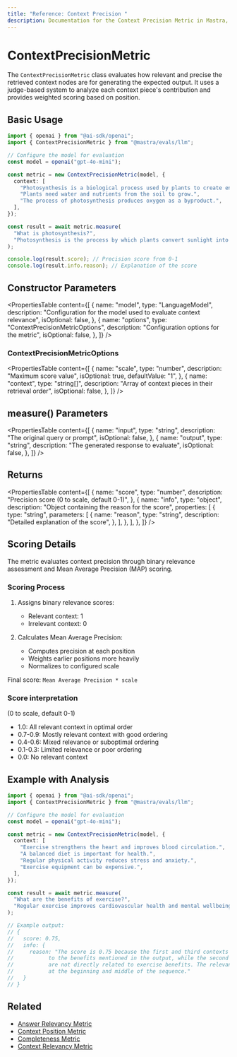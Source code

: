```yaml
---
title: "Reference: Context Precision "
description: Documentation for the Context Precision Metric in Mastra, which evaluates the relevance and precision of retrieved context nodes for generating expected outputs.
---
```



# ContextPrecisionMetric

<ScorerCallout />

The `ContextPrecisionMetric` class evaluates how relevant and precise the retrieved context nodes are for generating the expected output. It uses a judge-based system to analyze each context piece's contribution and provides weighted scoring based on position.

## Basic Usage

```typescript
import { openai } from "@ai-sdk/openai";
import { ContextPrecisionMetric } from "@mastra/evals/llm";

// Configure the model for evaluation
const model = openai("gpt-4o-mini");

const metric = new ContextPrecisionMetric(model, {
  context: [
    "Photosynthesis is a biological process used by plants to create energy from sunlight.",
    "Plants need water and nutrients from the soil to grow.",
    "The process of photosynthesis produces oxygen as a byproduct.",
  ],
});

const result = await metric.measure(
  "What is photosynthesis?",
  "Photosynthesis is the process by which plants convert sunlight into energy.",
);

console.log(result.score); // Precision score from 0-1
console.log(result.info.reason); // Explanation of the score
```

## Constructor Parameters

<PropertiesTable
  content={[
    {
      name: "model",
      type: "LanguageModel",
      description:
        "Configuration for the model used to evaluate context relevance",
      isOptional: false,
    },
    {
      name: "options",
      type: "ContextPrecisionMetricOptions",
      description: "Configuration options for the metric",
      isOptional: false,
    },
  ]}
/>

### ContextPrecisionMetricOptions

<PropertiesTable
  content={[
    {
      name: "scale",
      type: "number",
      description: "Maximum score value",
      isOptional: true,
      defaultValue: "1",
    },
    {
      name: "context",
      type: "string[]",
      description: "Array of context pieces in their retrieval order",
      isOptional: false,
    },
  ]}
/>

## measure() Parameters

<PropertiesTable
  content={[
    {
      name: "input",
      type: "string",
      description: "The original query or prompt",
      isOptional: false,
    },
    {
      name: "output",
      type: "string",
      description: "The generated response to evaluate",
      isOptional: false,
    },
  ]}
/>

## Returns

<PropertiesTable
  content={[
    {
      name: "score",
      type: "number",
      description: "Precision score (0 to scale, default 0-1)",
    },
    {
      name: "info",
      type: "object",
      description: "Object containing the reason for the score",
      properties: [
        {
          type: "string",
          parameters: [
            {
              name: "reason",
              type: "string",
              description: "Detailed explanation of the score",
            },
          ],
        },
      ],
    },
  ]}
/>

## Scoring Details

The metric evaluates context precision through binary relevance assessment and Mean Average Precision (MAP) scoring.

### Scoring Process

1. Assigns binary relevance scores:

   - Relevant context: 1
   - Irrelevant context: 0

2. Calculates Mean Average Precision:
   - Computes precision at each position
   - Weights earlier positions more heavily
   - Normalizes to configured scale

Final score: `Mean Average Precision * scale`

### Score interpretation

(0 to scale, default 0-1)

- 1.0: All relevant context in optimal order
- 0.7-0.9: Mostly relevant context with good ordering
- 0.4-0.6: Mixed relevance or suboptimal ordering
- 0.1-0.3: Limited relevance or poor ordering
- 0.0: No relevant context

## Example with Analysis

```typescript
import { openai } from "@ai-sdk/openai";
import { ContextPrecisionMetric } from "@mastra/evals/llm";

// Configure the model for evaluation
const model = openai("gpt-4o-mini");

const metric = new ContextPrecisionMetric(model, {
  context: [
    "Exercise strengthens the heart and improves blood circulation.",
    "A balanced diet is important for health.",
    "Regular physical activity reduces stress and anxiety.",
    "Exercise equipment can be expensive.",
  ],
});

const result = await metric.measure(
  "What are the benefits of exercise?",
  "Regular exercise improves cardiovascular health and mental wellbeing.",
);

// Example output:
// {
//   score: 0.75,
//   info: {
//     reason: "The score is 0.75 because the first and third contexts are highly relevant
//           to the benefits mentioned in the output, while the second and fourth contexts
//           are not directly related to exercise benefits. The relevant contexts are well-positioned
//           at the beginning and middle of the sequence."
//   }
// }
```

## Related

- [Answer Relevancy Metric](./answer-relevancy)
- [Context Position Metric](./context-position)
- [Completeness Metric](./completeness)
- [Context Relevancy Metric](./context-relevancy)
